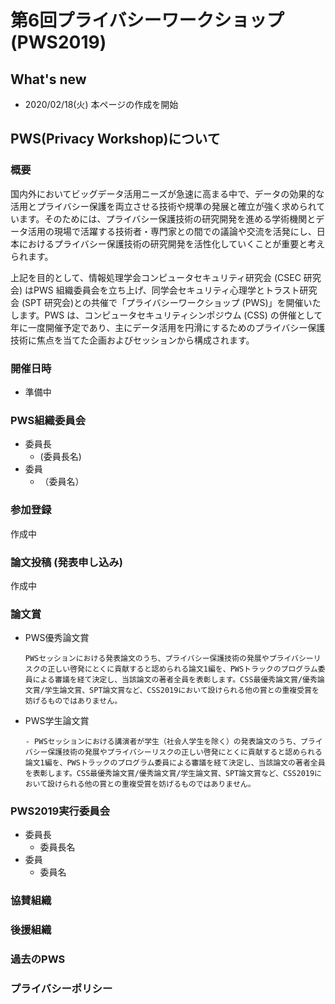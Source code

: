# 第6回プライバシーワークショップ (PWS2019)

## What's new
- 2020/02/18(火) 本ページの作成を開始

## PWS(Privacy Workshop)について
### 概要

国内外においてビッグデータ活用ニーズが急速に高まる中で、データの効果的な活用とプライバシー保護を両立させる技術や規準の発展と確立が強く求められています。そのためには、プライバシー保護技術の研究開発を進める学術機関とデータ活用の現場で活躍する技術者・専門家との間での議論や交流を活発にし、日本におけるプライバシー保護技術の研究開発を活性化していくことが重要と考えられます。

上記を目的として、情報処理学会コンピュータセキュリティ研究会 (CSEC 研究会) はPWS 組織委員会を立ち上げ、同学会セキュリティ心理学とトラスト研究会 (SPT 研究会)との共催で「プライバシーワークショップ (PWS)」を開催いたします。PWS は、コンピュータセキュリティシンポジウム (CSS) の併催として年に一度開催予定であり、主にデータ活用を円滑にするためのプライバシー保護技術に焦点を当てた企画およびセッションから構成されます。

### 開催日時
- 準備中

### PWS組織委員会

- 委員長
    - (委員長名)
- 委員
    - （委員名）

### 参加登録

作成中

### 論文投稿 (発表申し込み)

作成中



### 論文賞

- PWS優秀論文賞

  ```
  PWSセッションにおける発表論文のうち、プライバシー保護技術の発展やプライバシーリスクの正しい啓発にとくに貢献すると認められる論文1編を、PWSトラックのプログラム委員による審議を経て決定し、当該論文の著者全員を表彰します。CSS最優秀論文賞/優秀論文賞/学生論文賞、SPT論文賞など、CSS2019において設けられる他の賞との重複受賞を妨げるものではありません。
  ```

- PWS学生論文賞

  ```
  - PWSセッションにおける講演者が学生（社会人学生を除く）の発表論文のうち、プライバシー保護技術の発展やプライバシーリスクの正しい啓発にとくに貢献すると認められる論文1編を、PWSトラックのプログラム委員による審議を経て決定し、当該論文の著者全員を表彰します。CSS最優秀論文賞/優秀論文賞/学生論文賞、SPT論文賞など、CSS2019において設けられる他の賞との重複受賞を妨げるものではありません。
  ```

  

### PWS2019実行委員会

- 委員長
  - 委員長名
- 委員
  - 委員名

### 協賛組織



### 後援組織





### 過去のPWS



### プライバシーポリシー



